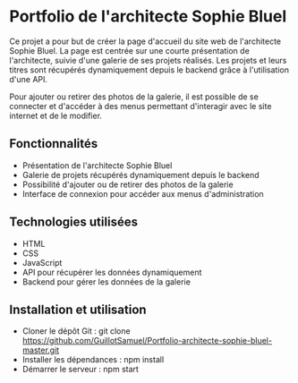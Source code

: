# Portfolio de l'architecte Sophie Bluel

Ce projet a pour but de créer la page d'accueil du site web de l'architecte Sophie Bluel. La page est centrée sur une courte présentation de l'architecte, suivie d'une galerie de ses projets réalisés. Les projets et leurs titres sont récupérés dynamiquement depuis le backend grâce à l'utilisation d'une API.

Pour ajouter ou retirer des photos de la galerie, il est possible de se connecter et d'accéder à des menus permettant d'interagir avec le site internet et de le modifier.

## Fonctionnalités

* Présentation de l'architecte Sophie Bluel
* Galerie de projets récupérés dynamiquement depuis le backend
* Possibilité d'ajouter ou de retirer des photos de la galerie
* Interface de connexion pour accéder aux menus d'administration

## Technologies utilisées
* HTML
* CSS
* JavaScript
* API pour récupérer les données dynamiquement
* Backend pour gérer les données de la galerie

## Installation et utilisation
* Cloner le dépôt Git : git clone https://github.com/GuillotSamuel/Portfolio-architecte-sophie-bluel-master.git
* Installer les dépendances : npm install
* Démarrer le serveur : npm start

